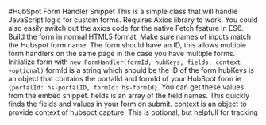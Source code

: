 #HubSpot Form Handler Snippet
This is a simple class that will handle JavaScript logic for custom forms.  Requires Axios library to work.  You could also easily switch out the axios code for the native Fetch feature in ES6.  
Build the form in normal HTML5 format.  Make sure names of inputs match the Hubspot form name.  The form should have an ID, this allows multiple form handlers on the same page in the case you have multiple forms.  
Initialize form with ```new FormHandler(formId, hubKeys, fields, context ~optional)``` 
formId is a string which should be the ID of the form 
hubKeys is an object that contains the portalId and formId of your HubSpot form ie ```{portalId: hs-portalID, formId: hs-formId}```.  You can get these values from the embed snippet. 
fields is an array of the field names.  This quickly finds the fields and values in your form on submit. 
context is an object to provide context of hubspot capture.  This is optional, but helpfull for tracking  



